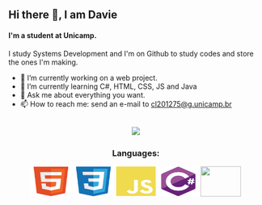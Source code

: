 ## Hi there 👋, I am Davie
#### I'm a student at Unicamp.
I study Systems Development and I'm on Github to study codes and store the ones I'm making.

- 🔭 I’m currently working on a web project. 
- 🌱 I’m currently learning C#, HTML, CSS, JS and Java 
- 💬 Ask me about everything you want. 
- 📫 How to reach me: send an e-mail to cl201275@g.unicamp.br

<br>
<div align="center">
<img src="https://github-readme-stats.vercel.app/api?username=vulgoDavie&show_icons=true&theme=github_dark&count_private=true"/>
  </div>
  <div align="center" style="display: inline_block">
  
### Languages:
  <img align="center" height="60" width="80" src="https://raw.githubusercontent.com/devicons/devicon/master/icons/html5/html5-original.svg">
  <img align="center" height="60" width="80" src="https://raw.githubusercontent.com/devicons/devicon/master/icons/css3/css3-original.svg">
  <img align="center" height="60" width="80" src="https://raw.githubusercontent.com/devicons/devicon/master/icons/javascript/javascript-plain.svg">
  <img align="center" height="60" width="80" src="https://raw.githubusercontent.com/devicons/devicon/master/icons/csharp/csharp-original.svg">
  <img align="center" height="60" width="80" src="https://cdn.jsdelivr.net/gh/devicons/devicon/icons/java/java-original.svg" />       
</div>
       
